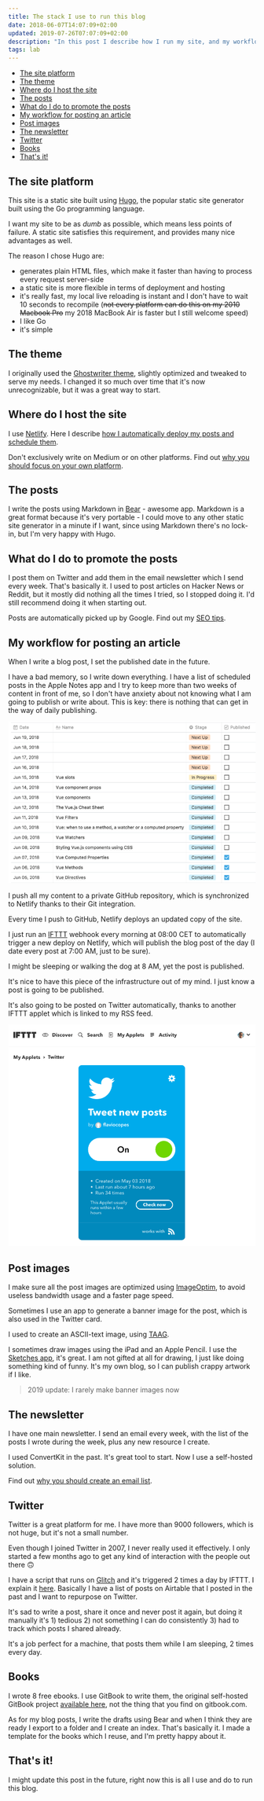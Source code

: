 ```yaml
---
title: The stack I use to run this blog
date: 2018-06-07T14:07:09+02:00
updated: 2019-07-26T07:07:09+02:00
description: "In this post I describe how I run my site, and my workflows"
tags: lab
---
```


<!-- TOC -->

- [The site platform](#the-site-platform)
- [The theme](#the-theme)
- [Where do I host the site](#where-do-i-host-the-site)
- [The posts](#the-posts)
- [What do I do to promote the posts](#what-do-i-do-to-promote-the-posts)
- [My workflow for posting an article](#my-workflow-for-posting-an-article)
- [Post images](#post-images)
- [The newsletter](#the-newsletter)
- [Twitter](#twitter)
- [Books](#books)
- [That's it!](#thats-it)

<!-- /TOC -->

## The site platform

This site is a static site built using [Hugo](https://gohugo.io), the popular static site generator built using the Go programming language.

I want my site to be as _dumb_ as possible, which means less points of failure. A static site satisfies this requirement, and provides many nice advantages as well.

The reason I chose Hugo are:

- generates plain HTML files, which make it faster than having to process every request server-side
- a static site is more flexible in terms of deployment and hosting
- it's really fast, my local live reloading is instant and I don't have to wait 10 seconds to recompile (~~not every platform can do this on my 2010 Macbook Pro~~ my 2018 MacBook Air is faster but I still welcome speed)
- I like Go
- it's simple

## The theme

I originally used the [Ghostwriter theme](https://themes.gohugo.io/ghostwriter/), slightly optimized and tweaked to serve my needs. I changed it so much over time that it's now unrecognizable, but it was a great way to start.

## Where do I host the site

I use [Netlify](/netlify/). Here I describe [how I automatically deploy my posts and schedule them](/netlify-auto-deploy/).

Don't exclusively write on Medium or on other platforms. Find out [why you should focus on your own platform](/build-your-platform/).

## The posts

I write the posts using Markdown in [Bear](https://bear.app/) - awesome app. Markdown is a great format because it's very portable - I could move to any other static site generator in a minute if I want, since using Markdown there's no lock-in, but I'm very happy with Hugo.

## What do I do to promote the posts

I post them on Twitter and add them in the email newsletter which I send every week. That's basically it. I used to post articles on Hacker News or Reddit, but it mostly did nothing all the times I tried, so I stopped doing it. I'd still recommend doing it when starting out.

Posts are automatically picked up by Google. Find out my [SEO tips](/seo-for-developers/).

## My workflow for posting an article

When I write a blog post, I set the published date in the future.

I have a bad memory, so I write down everything. I have a list of scheduled posts in the Apple Notes app and I try to keep more than two weeks of content in front of me, so I don't have anxiety about not knowing what I am going to publish or write about. This is key: there is nothing that can get in the way of daily publishing.

![Schedule](schedule.png)

I push all my content to a private GitHub repository, which is synchronized to Netlify thanks to their Git integration.

Every time I push to GitHub, Netlify deploys an updated copy of the site.

I just run an [IFTTT](https://ifttt.com) webhook every morning at 08:00 CET to automatically trigger a new deploy on Netlify, which will publish the blog post of the day (I date every post at 7:00 AM, just to be sure).

I might be sleeping or walking the dog at 8 AM, yet the post is published.

It's nice to have this piece of the infrastructure out of my mind. I just know a post is going to be published.

It's also going to be posted on Twitter automatically, thanks to another IFTTT applet which is linked to my RSS feed.

![Tweet new posts](ifttt.png)

## Post images

I make sure all the post images are optimized using [ImageOptim](https://imageoptim.com), to avoid useless bandwidth usage and a faster page speed.

Sometimes I use an app to generate a banner image for the post, which is also used in the Twitter card.

I used to create an ASCII-text image, using [TAAG](http://patorjk.com/software/taag/).

I sometimes draw images using the iPad and an Apple Pencil. I use the [Sketches app](http://tayasui.com/sketches/), it's great. I am not gifted at all for drawing, I just like doing something kind of funny. It's my own blog, so I can publish crappy artwork if I like.

> 2019 update: I rarely make banner images now

## The newsletter

I have one main newsletter. I send an email every week, with the list of the posts I wrote during the week, plus any new resource I create.

I used ConvertKit in the past. It's great tool to start. Now I use a self-hosted solution.

Find out [why you should create an email list](/why-email-list/).

## Twitter

Twitter is a great platform for me. I have more than 9000 followers, which is not huge, but it's not a small number.

Even though I joined Twitter in 2007, I never really used it effectively. I only started a few months ago to get any kind of interaction with the people out there 🙃

I have a script that runs on [Glitch](https://glitch.com/) and it's triggered 2 times a day by IFTTT. I explain it [here](/tutorial-repurpose-posts-twitter/). Basically I have a list of posts on Airtable that I posted in the past and I want to repurpose on Twitter.

It's sad to write a post, share it once and never post it again, but doing it manually it's 1) tedious 2) not something I can do consistently 3) had to track which posts I shared already.

It's a job perfect for a machine, that posts them while I am sleeping, 2 times every day.

## Books

I wrote 8 free ebooks. I use GitBook to write them, the original self-hosted GitBook project [available here](https://github.com/GitbookIO/gitbook), not the thing that you find on gitbook.com.

As for my blog posts, I write the drafts using Bear and when I think they are ready I export to a folder and I create an index. That's basically it. I made a template for the books which I reuse, and I'm pretty happy about it.

## That's it!

I might update this post in the future, right now this is all I use and do to run this blog.
